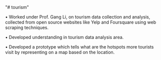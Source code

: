 "# tourism" 

• Worked under Prof. Gang Li, on tourism data collection and analysis, collected from open source websites like Yelp and Foursquare using web scraping techniques.

• Developed understanding in tourism data analysis area.

• Developed a prototype which tells what are the hotspots more tourists visit by representing on a map based on the location.
